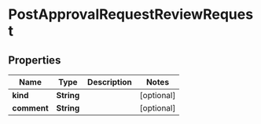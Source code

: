 

# PostApprovalRequestReviewRequest


## Properties

Name | Type | Description | Notes
------------ | ------------- | ------------- | -------------
**kind** | **String** |  |  [optional]
**comment** | **String** |  |  [optional]



